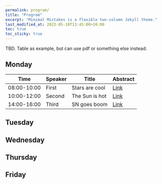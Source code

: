 ```yaml
---
permalink: program/
title: "Program"
excerpt: "Minimal Mistakes is a flexible two-column Jekyll theme."
last_modified_at: 2023-05-10T13:45:00+10:00
toc: true
toc_sticky: true
---
```


TBD. Table as example, but can use pdf or something else instead.


## Monday

| Time        | Speaker | Title          | Abstract |
|-------------|---------|----------------|----------|
| 08:00-10:00 | First   | Stars are cool | [Link](https://transientsdownunder.github.io/abstracts/#first-speaker) |
| 10:00-12:00 | Second  | The Sun is hot | [Link](https://transientsdownunder.github.io/abstracts/#second-speaker) |
| 14:00-16:00 | Third   | SN goes boom   | [Link](https://transientsdownunder.github.io/abstracts/#third-speaker) |

## Tuesday
## Wednesday
## Thursday
## Friday


